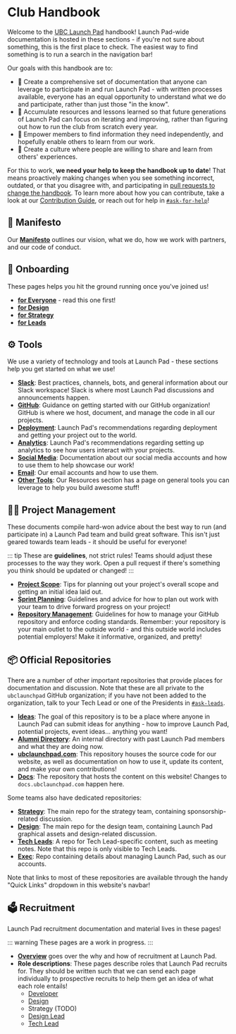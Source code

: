 # Club Handbook

Welcome to the [UBC Launch Pad](https://ubclaunchpad.com/) handbook! Launch Pad-wide documentation is hosted in these sections - if you're not sure about something, this is the first place to check. The easiest way to find something is to run a search in the navigation bar!

Our goals with this handbook are to:

* 📝 Create a comprehensive set of documentation that anyone can leverage to participate in and run Launch Pad - with written processes available, everyone has an equal opportunity to understand what we do and participate, rather than just those "in the know".
* 🧠 Accumulate resources and lessons learned so that future generations of Launch Pad can focus on iterating and improving, rather than figuring out how to run the club from scratch every year.
* 💪 Empower members to find information they need independently, and hopefully enable others to learn from our work.
* 💬 Create a culture where people are willing to share and learn from others' experiences.

For this to work, **we need your help to keep the handbook up to date**! That means proactively making changes when you see something incorrect, outdated, or that you disagree with, and participating in [pull requests to change the handbook](https://github.com/ubclaunchpad/docs/pulls). To learn more about how you can contribute, take a look at our [Contribution Guide](/CONTRIBUTING.md), or reach out for help in [`#ask-for-help`](https://ubclaunchpad.slack.com/messages/CJXM08QBB)!

## 🔖 Manifesto

Our [**Manifesto**](manifesto.md) outlines our vision, what we do, how we work with partners, and our code of conduct.

## 🚀 Onboarding <Badge type="tip" text="new"/>

These pages helps you hit the ground running once you've joined us!

* [**for Everyone**](./onboarding/everyone.md) - read this one first!
* [**for Design**](./onboarding/design.md)
* [**for Strategy**](./onboarding/strategy.md)
* [**for Leads**](./onboarding/leads.md)

## ⚙️ Tools

We use a variety of technology and tools at Launch Pad - these sections help you get started on what we use!

* [**Slack**](./tools/slack.md): Best practices, channels, bots, and general information about our Slack workspace! Slack is where most Launch Pad discussions and announcements happen.
* [**GitHub**](./tools/github.md): Guidance on getting started with our GitHub organization! GitHub is where we host, document, and manage the code in all our projects.
* [**Deployment**](./tools/deployment.md): Launch Pad's recommendations regarding deployment and getting your project out to the world.
* [**Analytics**](./tools/analytics.md): Launch Pad's recommendations regarding setting up analytics to see how users interact with your projects.
* [**Social Media**](./tools/social-media.md): Documentation about our social media accounts and how to use them to help showcase our work!
* [**Email**](./tools/email.md): Our email accounts and how to use them.
* [**Other Tools**](../resources/tools.md): Our Resources section has a page on general tools you can leverage to help you build awesome stuff!

## 👨‍💼 Project Management <Badge type="tip" text="updated"/>

These documents compile hard-won advice about the best way to run (and participate in) a Launch Pad team and build great software. This isn't just geared towards team leads - it should be useful for everyone!

::: tip
These are **guidelines**, not strict rules! Teams should adjust these processes to the way they work. Open a pull request if there's something you think should be updated or changed!
:::

* [**Project Scope**](./project-management/scope.md): Tips for planning out your project's overall scope and getting an initial idea laid out.
* [**Sprint Planning**](./project-management/sprints.md): Guidelines and advice for how to plan out work with your team to drive forward progress on your project!
* [**Repository Management**](./project-management/repositories.md): Guidelines for how to manage your GitHub repository and enforce coding standards. Remember: your repository is your main outlet to the outside world - and this outside world includes potential employers! Make it informative, organized, and pretty!

## 📦 Official Repositories

There are a number of other important repositories that provide places for documentation and discussion. Note that these are all private to the `ubclaunchpad` GitHub organization; if you have not been added to the organization, talk to your Tech Lead or one of the Presidents in [`#ask-leads`](https://ubclaunchpad.slack.com/messages/CK935RD3Q/).

* [**Ideas**](https://github.com/ubclaunchpad/ideas): The goal of this repository is to be a place where anyone in Launch Pad can submit ideas for anything - how to improve Launch Pad, potential projects, event ideas... anything you want!
* [**Alumni Directory**](https://github.com/ubclaunchpad/alumni-directory): An internal directory with past Launch Pad members and what they are doing now.
* [**ubclaunchpad.com**](https://github.com/ubclaunchpad/ubclaunchpad.com): This repository houses the source code for our website, as well as documentation on how to use it, update its content, and make your own contributions!
* [**Docs**](https://github.com/ubclaunchpad/ideas): The repository that hosts the content on this website! Changes to `docs.ubclaunchpad.com` happen here.

Some teams also have dedicated repositories:

* [**Strategy**](https://github.com/ubclaunchpad/strategy): The main repo for the strategy team, containing sponsorship-related discussion.
* [**Design**](https://github.com/ubclaunchpad/design): The main repo for the design team, containing Launch Pad graphical assets and design-related discussion.
* [**Tech Leads**](https://github.com/ubclaunchpad/tech-leads): A repo for Tech Lead-specific content, such as meeting notes. Note that this repo is only visible to Tech Leads.
* [**Exec**](https://github.com/ubclaunchpad/exec): Repo containing details about managing Launch Pad, such as our accounts.

Note that links to most of these repositories are available through the handy "Quick Links" dropdown in this website's navbar!

## 🗳️ Recruitment <Badge type="tip" text="new"/>

Launch Pad recruitment documentation and material lives in these pages!

::: warning
These pages are a work in progress.
:::

* [**Overview**](/handbook/recruitment/overview.md) goes over the why and how of recruitment at Launch Pad.
* **Role descriptions**: These pages describe roles that Launch Pad recruits for. They should be written such that we can send each page individually to prospective recruits to help them get an idea of what each role entails!
  * [Developer](./recruitment/developer.md)
  * [Design](./recruitment/designer.md)
  * Strategy (TODO)
  * [Design Lead](./recruitment/design-lead.md)
  * [Tech Lead](./recruitment/tech-lead.md)
